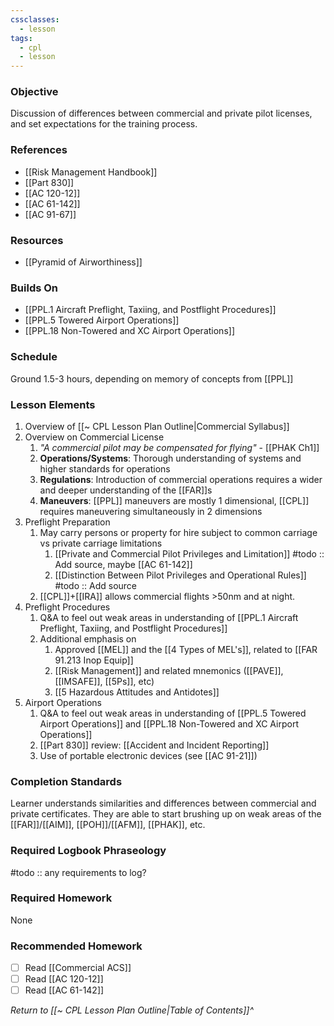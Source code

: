 ```yaml
---
cssclasses:
  - lesson
tags:
  - cpl
  - lesson
---
```

### Objective
Discussion of differences between commercial and private pilot licenses, and set expectations for the training process.

### References
- [[Risk Management Handbook]]
- [[Part 830]]
- [[AC 120-12]]
- [[AC 61-142]]
- [[AC 91-67]]

### Resources
- [[Pyramid of Airworthiness]]

### Builds On
- [[PPL.1 Aircraft Preflight, Taxiing, and Postflight Procedures]]
- [[PPL.5 Towered Airport Operations]]
- [[PPL.18 Non-Towered and XC Airport Operations]]

### Schedule
Ground 1.5-3 hours, depending on memory of concepts from [[PPL]]

### Lesson Elements
1. Overview of [[~ CPL Lesson Plan Outline|Commercial Syllabus]]
2. Overview on Commercial License
	1. *"A commercial pilot may be compensated for flying"* - [[PHAK Ch1]]
	2. **Operations/Systems**: Thorough understanding of systems and higher standards for operations
	3. **Regulations**: Introduction of commercial operations requires a wider and deeper understanding of the [[FAR]]s
	4. **Maneuvers**: [[PPL]] maneuvers are mostly 1 dimensional, [[CPL]] requires maneuvering simultaneously in 2 dimensions
3. Preflight Preparation
	1. May carry persons or property for hire subject to common carriage vs private carriage limitations
		1. [[Private and Commercial Pilot Privileges and Limitation]] #todo :: Add source, maybe [[AC 61-142]]
		2. [[Distinction Between Pilot Privileges and Operational Rules]] #todo :: Add source
	2. [[CPL]]+[[IRA]] allows commercial flights >50nm and at night.
4. Preflight Procedures
	1. Q&A to feel out weak areas in understanding of [[PPL.1 Aircraft Preflight, Taxiing, and Postflight Procedures]]
	2. Additional emphasis on
		1. Approved [[MEL]] and the [[4 Types of MEL's]], related to [[FAR 91.213 Inop Equip]]
		2. [[Risk Management]] and related mnemonics ([[PAVE]], [[IMSAFE]], [[5Ps]], etc)
		3. [[5 Hazardous Attitudes and Antidotes]]
5. Airport Operations
	1. Q&A to feel out weak areas in understanding of [[PPL.5 Towered Airport Operations]] and [[PPL.18 Non-Towered and XC Airport Operations]]
	2. [[Part 830]] review: [[Accident and Incident Reporting]]
	3. Use of portable electronic devices (see [[AC 91-21]])

### Completion Standards
Learner understands similarities and differences between commercial and private certificates. They are able to start brushing up on weak areas of the [[FAR]]/[[AIM]], [[POH]]/[[AFM]], [[PHAK]], etc.

### Required Logbook Phraseology
#todo :: any requirements to log?

### Required Homework
None

### Recommended Homework
- [ ] Read [[Commercial ACS]]
- [ ] Read [[AC 120-12]]
- [ ] Read [[AC 61-142]]

*Return to [[~ CPL Lesson Plan Outline|Table of Contents]]^*


